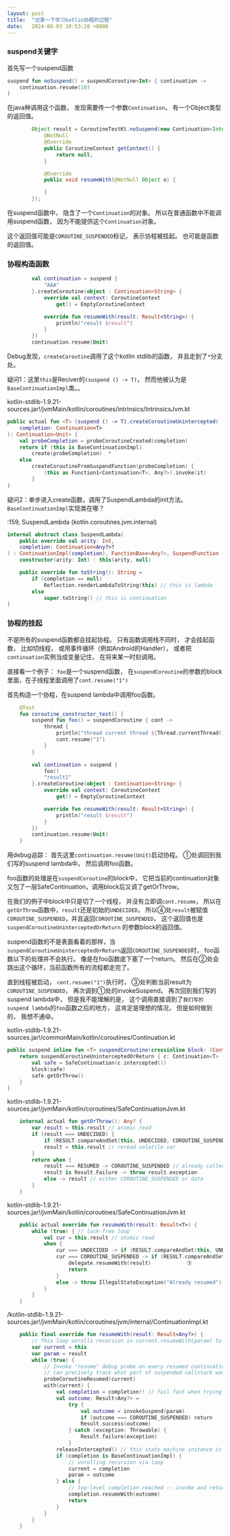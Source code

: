 ```yaml
---
layout: post
title:  "记录一下学习kotlin协程的过程"
date:   2024-06-03 10:53:28 +0800
---
```


### suspend关键字

首先写一个suspend函数
```kotlin
suspend fun noSuspend() = suspendCoroutine<Int> { continuation ->
    continuation.resume(10)
}
```

在java种调用这个函数， 发现需要传一个参数`Continuation`， 有一个Object类型的返回值。
```java
        Object result = CoroutineTestKt.noSuspend(new Continuation<Integer>() {
            @NotNull
            @Override
            public CoroutineContext getContext() {
                return null;
            }

            @Override
            public void resumeWith(@NotNull Object o) {

            }
        });
```
在suspend函数中， 隐含了一个`Continuation`的对象。 所以在普通函数中不能调用suspend函数， 因为不能提供这个`Continuation`对象。

这个返回值可能是`COROUTINE_SUSPENDED`标记， 表示协程被挂起。 也可能是函数的返回值。


### 协程构造函数

```kotlin
        val continuation = suspend {
            "AAA"
        }.createCoroutine(object : Continuation<String> {
            override val context: CoroutineContext
                get() = EmptyCoroutineContext

            override fun resumeWith(result: Result<String>) {
                println("result $result")
            }
        })
        continuation.resume(Unit)
```
Debug发现，`createCoroutine`调用了这个kotlin stdlib的函数，
并且走到了`*`分支处。

疑问1：这里`this`是Reciver的`(suspend () -> T)`， 然而他被认为是`BaseContinuationImpl`类。。

kotlin-stdlib-1.9.21-sources.jar!/jvmMain/kotlin/coroutines/intrinsics/IntrinsicsJvm.kt
```kotlin
public actual fun <T> (suspend () -> T).createCoroutineUnintercepted(
    completion: Continuation<T>
): Continuation<Unit> {
    val probeCompletion = probeCoroutineCreated(completion)
    return if (this is BaseContinuationImpl)
        create(probeCompletion)  *
    else
        createCoroutineFromSuspendFunction(probeCompletion) {
            (this as Function1<Continuation<T>, Any?>).invoke(it)
        }
}
```

疑问2：单步进入create函数，调用了SuspendLambda的init方法。`BaseContinuationImpl`实现类在哪？

<init>:159, SuspendLambda (kotlin.coroutines.jvm.internal)

```kotlin
internal abstract class SuspendLambda(
    public override val arity: Int,
    completion: Continuation<Any?>?
) : ContinuationImpl(completion), FunctionBase<Any?>, SuspendFunction {
    constructor(arity: Int) : this(arity, null)

    public override fun toString(): String =
        if (completion == null)
            Reflection.renderLambdaToString(this) // this is lambda
        else
            super.toString() // this is continuation
}
```

### 协程的挂起
不是所有的suspend函数都会挂起协程。
只有函数调用栈不同时， 才会挂起函数， 
比如切线程， 
或用事件循环（例如Android的Handler）， 
或者把`continuation`实例当成变量记住， 在将来某一时刻调用。

直接看一个例子： `foo`是一个suspend函数， 在`suspendCoroutine`的参数的block里面，在子线程里面调用了`cont.resume("1")`

首先构造一个协程，在suspend lambda中调用foo函数。

```kotlin
    @Test
    fun coroutine_constructor_test() {
        suspend fun foo() = suspendCoroutine { cont ->
            thread {
                println("thread current thread ${Thread.currentThread().name}")
                cont.resume("1")
            }
        }

        val continuation = suspend {
            foo()
            "result1"
        }.createCoroutine(object : Continuation<String> {
            override val context: CoroutineContext
                get() = EmptyCoroutineContext

            override fun resumeWith(result: Result<String>) {
                println("result $result")
            }
        })
        continuation.resume(Unit)
    }
```

用debug追踪：
首先这里`continuation.resume(Unit)`启动协程。 ①处调回到我们写的suspend lambda中。
然后调用foo函数。

foo函数的处理是在`suspendCoroutine`的block中， 它把当前的continuation对象又包了一层SafeContinuation，调用block后又调了getOrThrow。

在我们的例子中block中只是切了一个线程， 并没有立即调`cont.resume`， 所以在`getOrThrow`函数中，`result`还是初始的`UNDECIDED`，
所以④处`result`被赋值`COROUTINE_SUSPENDED`，并且返回`COROUTINE_SUSPENDED`， 这个返回值也是`suspendCoroutineUninterceptedOrReturn`
的参数block的返回值。

suspend函数的不是表面看着的那样，当`suspendCoroutineUninterceptedOrReturn`返回`COROUTINE_SUSPENDED`时， foo函数以下的处理并不会执行。
像是在foo函数底下塞了一个return。
然后在②处会跳出这个循环，当前函数所有的流程都走完了。

直到线程被启动， `cont.resume("1")`执行时， ③处判断当前result为`COROUTINE_SUSPENDED`， 再次调到①处的invokeSuspend。
再次回到我们写的suspend lambda中，
但是我不能理解的是， 这个调用直接调到了`我们写的suspend lambda`的`foo`函数之后的地方， 这肯定是理想的情况， 但是如何做到的， 我想不通😄。

kotlin-stdlib-1.9.21-sources.jar!/commonMain/kotlin/coroutines/Continuation.kt

```kotlin
public suspend inline fun <T> suspendCoroutine(crossinline block: (Continuation<T>) -> Unit): T {
    return suspendCoroutineUninterceptedOrReturn { c: Continuation<T> ->
        val safe = SafeContinuation(c.intercepted())
        block(safe)
        safe.getOrThrow()
    }
}
```

kotlin-stdlib-1.9.21-sources.jar!/jvmMain/kotlin/coroutines/SafeContinuationJvm.kt
```kotlin
    internal actual fun getOrThrow(): Any? {
        var result = this.result // atomic read
        if (result === UNDECIDED) {
            if (RESULT.compareAndSet(this, UNDECIDED, COROUTINE_SUSPENDED)) return COROUTINE_SUSPENDED　④
            result = this.result // reread volatile var
        }
        return when {
            result === RESUMED -> COROUTINE_SUSPENDED // already called continuation, indicate COROUTINE_SUSPENDED upstream
            result is Result.Failure -> throw result.exception
            else -> result // either COROUTINE_SUSPENDED or data
        }
    }
```

kotlin-stdlib-1.9.21-sources.jar!/jvmMain/kotlin/coroutines/SafeContinuationJvm.kt
```kotlin
    public actual override fun resumeWith(result: Result<T>) {
        while (true) { // lock-free loop
            val cur = this.result // atomic read
            when {
                cur === UNDECIDED -> if (RESULT.compareAndSet(this, UNDECIDED, result.value)) return
                cur === COROUTINE_SUSPENDED -> if (RESULT.compareAndSet(this, COROUTINE_SUSPENDED, RESUMED)) {
                    delegate.resumeWith(result)　　　　     ③
                    return
                }
                else -> throw IllegalStateException("Already resumed")
            }
        }
    }
```

/kotlin-stdlib-1.9.21-sources.jar!/jvmMain/kotlin/coroutines/jvm/internal/ContinuationImpl.kt
```kotlin
    public final override fun resumeWith(result: Result<Any?>) {
        // This loop unrolls recursion in current.resumeWith(param) to make saner and shorter stack traces on resume
        var current = this
        var param = result
        while (true) {
            // Invoke "resume" debug probe on every resumed continuation, so that a debugging library infrastructure
            // can precisely track what part of suspended callstack was already resumed
            probeCoroutineResumed(current)
            with(current) {
                val completion = completion!! // fail fast when trying to resume continuation without completion
                val outcome: Result<Any?> =
                    try {
                        val outcome = invokeSuspend(param)　             ①
                        if (outcome === COROUTINE_SUSPENDED) return　    ②
                        Result.success(outcome)
                    } catch (exception: Throwable) {
                        Result.failure(exception)
                    }
                releaseIntercepted() // this state machine instance is terminating
                if (completion is BaseContinuationImpl) {
                    // unrolling recursion via loop
                    current = completion
                    param = outcome
                } else {
                    // top-level completion reached -- invoke and return
                    completion.resumeWith(outcome)
                    return
                }
            }
        }
    }
```
